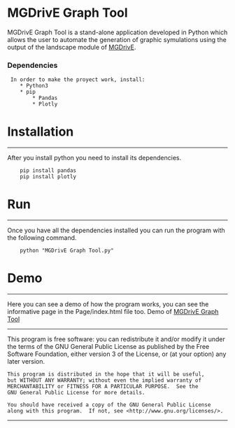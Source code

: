 # MGDrivE Graph Tool

MGDrivE Graph Tool is a stand-alone application developed in Python which allows the user to automate the generation of graphic symulations using the output of the landscape module of [MGDrivE](https://chipdelmal.github.io/researchprojects/MGDrivE.html).

### Dependencies
```
 In order to make the proyect work, install:
 	* Python3
 	* pip
    	* Pandas
    	* Plotly
```

# Installation 
---
After you install python you need to install its dependencies.
```
	pip install pandas
	pip install plotly 
```

# Run
---
Once you have all the dependencies installed you can run the program with the following command.
```
    python "MGDrivE Graph Tool.py"
```

# Demo
---
Here you can see a demo of how the program works, you can see the informative page in the Page/index.html file too.
Demo of [MGDrivE Graph Tool](https://www.youtube.com/watch?v=_Ex5RUrOaxw)

---
This program is free software: you can redistribute it and/or modify
    it under the terms of the GNU General Public License as published by
    the Free Software Foundation, either version 3 of the License, or
    (at your option) any later version.

    This program is distributed in the hope that it will be useful,
    but WITHOUT ANY WARRANTY; without even the implied warranty of
    MERCHANTABILITY or FITNESS FOR A PARTICULAR PURPOSE.  See the
    GNU General Public License for more details.

    You should have received a copy of the GNU General Public License
    along with this program.  If not, see <http://www.gnu.org/licenses/>.
---
